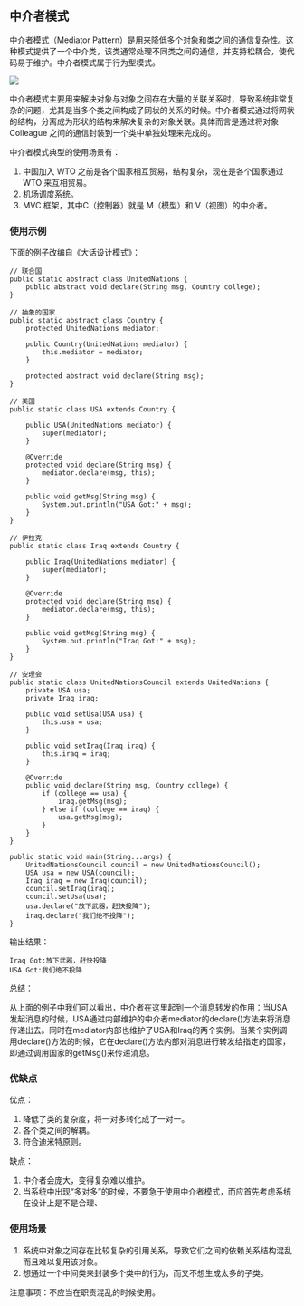 ## 中介者模式

中介者模式（Mediator Pattern）是用来降低多个对象和类之间的通信复杂性。这种模式提供了一个中介类，该类通常处理不同类之间的通信，并支持松耦合，使代码易于维护。中介者模式属于行为型模式。

![](http://upload.ouliu.net/i/20171030095819gs87e.jpeg)

中介者模式主要用来解决对象与对象之间存在大量的关联关系时，导致系统非常复杂的问题，尤其是当多个类之间构成了网状的关系的时候。中介者模式通过将网状的结构，分离成为形状的结构来解决复杂的对象关联。具体而言是通过将对象 Colleague 之间的通信封装到一个类中单独处理来完成的。

中介者模式典型的使用场景有：

1. 中国加入 WTO 之前是各个国家相互贸易，结构复杂，现在是各个国家通过 WTO 来互相贸易。 
2. 机场调度系统。 
3. MVC 框架，其中C（控制器）就是 M（模型）和 V（视图）的中介者。

### 使用示例

下面的例子改编自《大话设计模式》：

    // 联合国
    public static abstract class UnitedNations {
        public abstract void declare(String msg, Country college);
    }

    // 抽象的国家
    public static abstract class Country {
        protected UnitedNations mediator;

        public Country(UnitedNations mediator) {
            this.mediator = mediator;
        }

        protected abstract void declare(String msg);
    }

    // 美国
    public static class USA extends Country {

        public USA(UnitedNations mediator) {
            super(mediator);
        }

        @Override
        protected void declare(String msg) {
            mediator.declare(msg, this);
        }

        public void getMsg(String msg) {
            System.out.println("USA Got:" + msg);
        }
    }

    // 伊拉克
    public static class Iraq extends Country {

        public Iraq(UnitedNations mediator) {
            super(mediator);
        }

        @Override
        protected void declare(String msg) {
            mediator.declare(msg, this);
        }

        public void getMsg(String msg) {
            System.out.println("Iraq Got:" + msg);
        }
    }

    // 安理会
    public static class UnitedNationsCouncil extends UnitedNations {
        private USA usa;
        private Iraq iraq;

        public void setUsa(USA usa) {
            this.usa = usa;
        }

        public void setIraq(Iraq iraq) {
            this.iraq = iraq;
        }

        @Override
        public void declare(String msg, Country college) {
            if (college == usa) {
                iraq.getMsg(msg);
            } else if (college == iraq) {
                usa.getMsg(msg);
            }
        }
    }

    public static void main(String...args) {
        UnitedNationsCouncil council = new UnitedNationsCouncil();
        USA usa = new USA(council);
        Iraq iraq = new Iraq(council);
        council.setIraq(iraq);
        council.setUsa(usa);
        usa.declare("放下武器，赶快投降");
        iraq.declare("我们绝不投降");
    }

输出结果：

    Iraq Got:放下武器，赶快投降
    USA Got:我们绝不投降

总结：

从上面的例子中我们可以看出，中介者在这里起到一个消息转发的作用：当USA发起消息的时候，USA通过内部维护的中介者mediator的declare()方法来将消息传递出去。同时在mediator内部也维护了USA和Iraq的两个实例。当某个实例调用declare()方法的时候，它在declare()方法内部对消息进行转发给指定的国家，即通过调用国家的getMsg()来传递消息。

### 优缺点

优点： 

1. 降低了类的复杂度，将一对多转化成了一对一。 
2. 各个类之间的解耦。 
3. 符合迪米特原则。

缺点：

1. 中介者会庞大，变得复杂难以维护。
2. 当系统中出现“多对多”的时候，不要急于使用中介者模式，而应首先考虑系统在设计上是不是合理、

### 使用场景

1. 系统中对象之间存在比较复杂的引用关系，导致它们之间的依赖关系结构混乱而且难以复用该对象。 
2. 想通过一个中间类来封装多个类中的行为，而又不想生成太多的子类。

注意事项：不应当在职责混乱的时候使用。
